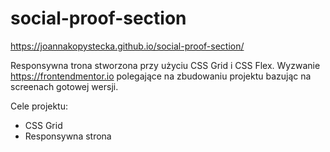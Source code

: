 # social-proof-section

https://joannakopystecka.github.io/social-proof-section/

Responsywna trona stworzona przy użyciu CSS Grid i CSS Flex. Wyzwanie https://frontendmentor.io polegające na zbudowaniu projektu bazując na screenach gotowej wersji.

Cele projektu:
- CSS Grid 
- Responsywna strona
